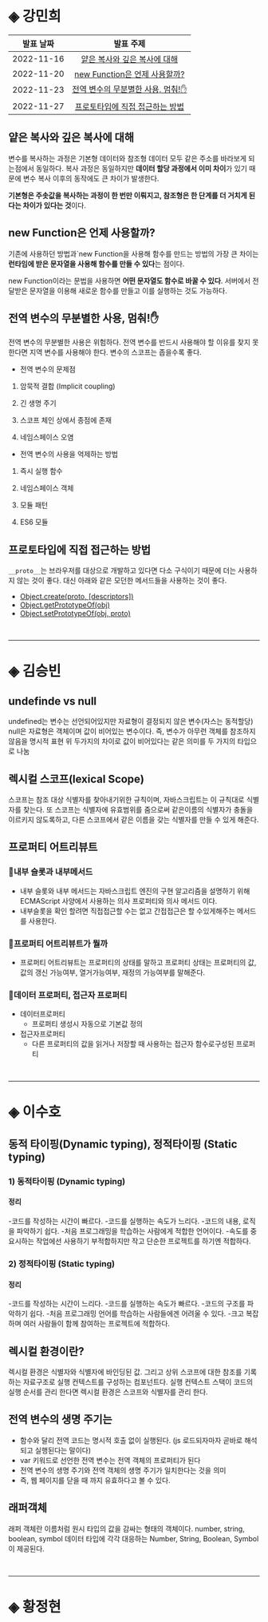 # ◈ 강민희
| 발표 날짜  |                   발표 주제                    |
| :--------: | :--------------------------------------------: |
| 2022-11-16 |    [얕은 복사와 깊은 복사에 대해](./1-1.md)    |
| 2022-11-20 |   [new Function은 언제 사용할까?](./1-2.md)    |
| 2022-11-23 | [전역 변수의 무분별한 사용, 멈춰!✋](./2-1.md) |
| 2022-11-27 |  [프로토타입에 직접 접근하는 방법](./2-2.md)   |

## 얕은 복사와 깊은 복사에 대해

변수를 복사하는 과정은 기본형 데이터와 참조형 데이터 모두 같은 주소를 바라보게 되는점에서 동일하다. 복사 과정은 동일하지만 **데이터 할당 과정에서 이미 차이**가 있기 때문에 변수 복사 이후의 동작에도 큰 차이가 발생한다.

**기본형은 주솟값을 복사하는 과정이 한 번만 이뤄지고, 참조형은 한 단계를 더 거치게 된다는 차이가 있다는 것**이다.

## new Function은 언제 사용할까?

기존에 사용하던 방법과`new Function을 사용해 함수를 만드는 방법의 가장 큰 차이는 **런타임에 받은 문자열을 사용해 함수를 만들 수 있다**는 점이다.

new Function이라는 문법을 사용하면 **어떤 문자열도 함수로 바꿀 수 있다**. 서버에서 전달받은 문자열을 이용해 새로운 함수를 만들고 이를 실행하는 것도 가능하다.

## 전역 변수의 무분별한 사용, 멈춰!✋

전역 변수의 무분별한 사용은 위험하다. 전역 변수를 반드시 사용해야 할 이유를 찾지 못한다면 지역 변수를 사용해야 한다. 변수의 스코프는 좁을수록 좋다.

- 전역 변수의 문제점

1. 암묵적 결합 (Implicit coupling)

2. 긴 생명 주기

3. 스코프 체인 상에서 종점에 존재

4. 네임스페이스 오염

- 전역 변수의 사용을 억제하는 방법

1. 즉시 실행 함수

2. 네임스페이스 객체

3. 모듈 패턴

4. ES6 모듈

## 프로토타입에 직접 접근하는 방법

`__proto__`는 브라우저를 대상으로 개발하고 있다면 다소 구식이기 때문에 더는 사용하지 않는 것이 좋다. 대신 아래와 같은 모던한 메서드들을 사용하는 것이 좋다.

- [Object.create(proto, [descriptors])](https://developer.mozilla.org/ko/docs/Web/JavaScript/Reference/Global_Objects/Object/create)
- [Object.getPrototypeOf(obj)](https://developer.mozilla.org/ko/docs/Web/JavaScript/Reference/Global_Objects/Object/getPrototypeOf)
- [Object.setPrototypeOf(obj, proto)](https://developer.mozilla.org/ko/docs/Web/JavaScript/Reference/Global_Objects/Object/setPrototypeOf)

<br>
<hr>

# ◈ 김승빈
## undefinde vs null
undefined는 변수는 선언되어있지만 자료형이 결정되지 않은 변수(자스는 동적할당) <br>
null은 자료형은 객체이며 값이 비어있는 변수이다. 즉, 변수가 아무런 객체를 참조하지 않음을 명시적 표현
위 두가지의 차이로 값이 비어있다는 같은 의미를 두 가지의 타입으로 나눔


## 렉시컬 스코프(lexical Scope)
스코프는 참조 대상 식별자를 찾아내기위한 규칙이며, 자바스크립트는 이 규칙대로 식별자를 찾는다. 또 스코프는 식별자에 유효범위를 줌으로써 같은이름의 식별자가 충돌을 이르키지 않도록하고, 다른 스코프에서 같은 이름을 갖는 식별자를 만들 수 있게 해준다.
## 프로퍼티 어트리뷰트

### 📌내부 슬롯과 내부메서드
- 내부 슬롯와 내부 메서드는 자바스크립트 엔진의 구현 알고리즘을 설명하기 위해 ECMAScript 사양에서 사용하는 의사 프로퍼티와 의사 메서드 이다.
- 내부슬롯을 확인 할려면 직접접근할 수는 없고 간접접근은 할 수있게해주는 메서드를 사용한다.
### 📌프로퍼티 어트리뷰트가 뭘까
- 프로퍼티 어트리뷰트는 프로퍼티의 상태를 말하고 프로퍼티 상태는 프로퍼티의 값, 값의 갱신 가능여부, 열거가능여부, 재정의 가능여부를 말해준다.

### 📌데이터 프로퍼티, 접근자 프로퍼티
- 데이터프로퍼티
    - 프로퍼티 생성시 자동으로 기본값 정의
- 접근자프로퍼티
    - 다른 프로퍼티의 값을 읽거나 저장할 때 사용하는 접근자 함수로구성된 프로퍼티  

<br>
<hr>

# ◈ 이수호
## 동적 타이핑(Dynamic typing), 정적타이핑 (Static typing)

### 1) 동적타이핑 (Dynamic typing)

#### 정리

-코드를 작성하는 시간이 빠르다.
-코드를 실행하는 속도가 느리다.
-코드의 내용, 로직을 파악하기 쉽다.
-처음 프로그래밍을 학습하는 사람에게 적합한 언어이다.
-속도를 중요시하는 작업에선 사용하기 부적합하지만 작고 단순한 프로젝트를 하기엔 적합하다.

### 2) 정적타이핑 (Static typing)

#### 정리

-코드를 작성하는 시간이 느리다.
-코드를 실행하는 속도가 빠르다.
-코드의 구조를 파악하기 쉽다.
-처음 프로그래밍 언어를 학습하는 사람들에겐 어려울 수 있다.
-크고 복잡하며 여러 사람들이 함께 참여하는 프로젝트에 적합하다.


## 렉시컬 환경이란?

렉시컬 환경은 식별자와 식별자에 바인딩된 값.
그리고 상위 스코프에 대한 참조를 기록하는 자료구조로 실행 컨텍스트를 구성하는 컴포넌트다.
실행 컨텍스트 스택이 코드의 실행 순서를 관리 한다면 렉시컬 환경은 스코프와 식별자를 관리 한다.

## 전역 변수의 생명 주기는

- 함수와 달리 전역 코드는 명시적 호출 없이 실행된다.
  (js 로드되자마자 곧바로 해석되고 실행된다는 말이다)
- var 키워드로 선언한 전역 변수는 전역 객체의 프로퍼티가 된다
- 전역 변수의 생명 주기와 전역 객체의 생명 주기가 일치한다는 것을 의미
- 즉, 웹 페이지를 닫을 때 까지 유효하다고 볼 수 있다.


## 래퍼객체

래퍼 객체란 이름처럼 원시 타입의 값을 감싸는 형태의 객체이다.
number, string, boolean, symbol 데이터 타입에 각각 대응하는 Number, String, Boolean, Symbol이 제공된다.

<br>
<hr>

# ◈ 황정현
